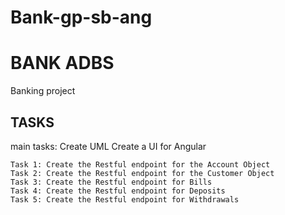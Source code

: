 # Bank-gp-sb-ang

# BANK ADBS
Banking project

## TASKS
main tasks:
    Create UML
    Create a UI for Angular

    Task 1: Create the Restful endpoint for the Account Object
    Task 2: Create the Restful endpoint for the Customer Object
    Task 3: Create the Restful endpoint for Bills
    Task 4: Create the Restful endpoint for Deposits
    Task 5: Create the Restful endpoint for Withdrawals
